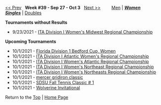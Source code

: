 <a name="top"></a>[<< Prev](women_singles_2138.md) &nbsp; **Week #39 - Sep 27 - Oct 3** &nbsp; [Next >>](women_singles_2140.md) &nbsp;&nbsp;&nbsp;&nbsp;&nbsp;&nbsp;&nbsp; [Men](./men_singles_2139.md) &#124; [***Women***](./women_singles_2139.md) &nbsp;&nbsp;&nbsp;&nbsp;&nbsp; [***Singles***](./women_singles_2139.md) &#124; [Doubles](./women_doubles_2139.md)

**Tournaments without Results**  
- 9/23/2021 - <a href="https://colleges.wearecollegetennis.com/competitions/UniversityOfIllinoisW/Tournaments/Overview/D364C7F9-D5B0-4D5F-854B-5805EE070BE4" target="_blank">ITA Division I Women's Midwest Regional Championship</a>  

**Upcoming Tournaments**  
- 10/1/2021 - <a href="https://colleges.wearecollegetennis.com/competitions/UnivOfSouthFloridaW/Tournaments/Overview/C3845735-BCB5-44DE-9B50-9FA2F75B1EE9" target="_blank">Florida Division 1 Bedford Cup, Women</a>  
- 10/1/2021 - <a href="https://colleges.wearecollegetennis.com/competitions/USNavalAcademyW/Tournaments/Overview/EB66D8AE-2B72-4A34-AF59-E6C67DA9A6D8" target="_blank">ITA Division I Atlantic Women's Regional Championship</a>  
- 10/1/2021 - <a href="https://colleges.wearecollegetennis.com/competitions/LibertyUniversityW/Tournaments/Overview/C52564C8-3C18-4053-9A72-29E45A0B7B93" target="_blank">ITA Division I Women's Atlantic Regional Championship</a>  
- 10/1/2021 - <a href="https://colleges.wearecollegetennis.com/competitions/UnivOfPennsylvaniaW/Tournaments/Overview/19C5EAFF-4E4C-4DBD-83F9-4FE76D915740" target="_blank">ITA Division I Women's Northeast Regional Championship</a>  
- 10/1/2021 - <a href="https://colleges.wearecollegetennis.com/competitions/USMilitaryAcademyW/Tournaments/Overview/191E2014-085B-4A50-9C88-E77ADCAC62E1" target="_blank">ITA Division I Women's Northeasts Regional Championship</a>  
- 10/1/2021 - <a href="https://colleges.wearecollegetennis.com/competitions/MercerUniversityM/Tournaments/Overview/DA1EFD3A-A2A3-47C3-8E11-2A83F6F6F79E" target="_blank">mercer gridiron classic</a>  
- 10/1/2021 - <a href="https://colleges.wearecollegetennis.com/competitions/SanDiegoStateUniversityW/Tournaments/Overview/1EB1A7C8-81F9-4DDF-BE0F-D8EB9551DEA5" target="_blank">SDSU Fall Tennis Classic # 1</a>  
- 10/1/2021 - <a href="https://colleges.wearecollegetennis.com/competitions/UniversityOfMichiganW/Tournaments/Overview/6AF18612-0DD9-474B-9A98-4C630E99D501" target="_blank">Wolverine Invitational</a>  

Return to the [Top](./women_singles_2139.md) &#124; [Home Page](../../index.md)